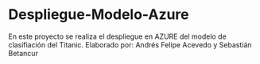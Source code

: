 # Despliegue-Modelo-Azure
En este proyecto se realiza el despliegue en AZURE del modelo de clasifiación del Titanic. Elaborado por: Andrés Felipe Acevedo y Sebastián Betancur
